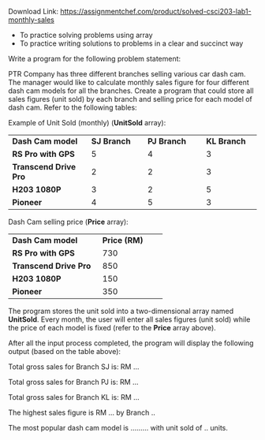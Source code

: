 Download Link: https://assignmentchef.com/product/solved-csci203-lab1-monthly-sales
<br>
<ul>

 <li>To practice solving problems using array</li>

 <li>To practice writing solutions to problems in a clear and succinct way</li>

</ul>

Write a program for the following problem statement:

PTR Company has three different branches selling various car dash cam. The manager would like to calculate monthly sales figure for four different dash cam models for all the branches. Create a program that could store all sales figures (unit sold) by each branch and selling price for each model of dash cam. Refer to the following tables:

Example of Unit Sold (monthly) (<strong>UnitSold</strong> array):

<table width="511">

 <tbody>

  <tr>

   <td width="167"><strong>Dash Cam model </strong></td>

   <td width="114"><strong>SJ Branch  </strong></td>

   <td width="120"><strong>PJ Branch  </strong></td>

   <td width="109"><strong>KL Branch  </strong></td>

  </tr>

  <tr>

   <td width="167"><strong>RS Pro with GPS </strong></td>

   <td width="114">5</td>

   <td width="120">4</td>

   <td width="109">3</td>

  </tr>

  <tr>

   <td width="167"><strong>Transcend Drive Pro </strong></td>

   <td width="114">2</td>

   <td width="120">2</td>

   <td width="109">3</td>

  </tr>

  <tr>

   <td width="167"><strong>H203 1080P </strong></td>

   <td width="114">3</td>

   <td width="120">2</td>

   <td width="109">5</td>

  </tr>

  <tr>

   <td width="167"><strong>Pioneer </strong></td>

   <td width="114">4</td>

   <td width="120">5</td>

   <td width="109">3</td>

  </tr>

 </tbody>

</table>




Dash Cam selling price (<strong>Price</strong> array):




<table width="281">

 <tbody>

  <tr>

   <td width="167"><strong>Dash Cam model </strong></td>

   <td width="114"><strong>Price (RM) </strong></td>

  </tr>

  <tr>

   <td width="167"><strong>RS Pro with GPS </strong></td>

   <td width="114">730</td>

  </tr>

  <tr>

   <td width="167"><strong>Transcend Drive Pro </strong></td>

   <td width="114">850</td>

  </tr>

  <tr>

   <td width="167"><strong>H203 1080P </strong></td>

   <td width="114">150</td>

  </tr>

  <tr>

   <td width="167"><strong>Pioneer </strong></td>

   <td width="114">350</td>

  </tr>

 </tbody>

</table>




The program stores the unit sold into a two-dimensional array named <strong>UnitSold</strong>. Every month, the user will enter all sales figures (unit sold) while the price of each model is fixed (refer to the <strong>Price</strong> array above).

After all the input process completed, the program will display the following output (based on the table above):

Total gross sales for Branch SJ is: RM …

Total gross sales for Branch PJ is: RM …

Total gross sales for Branch KL is: RM …

The highest sales figure is RM … by Branch ..

The most popular dash cam model is ……… with unit sold of .. units.


